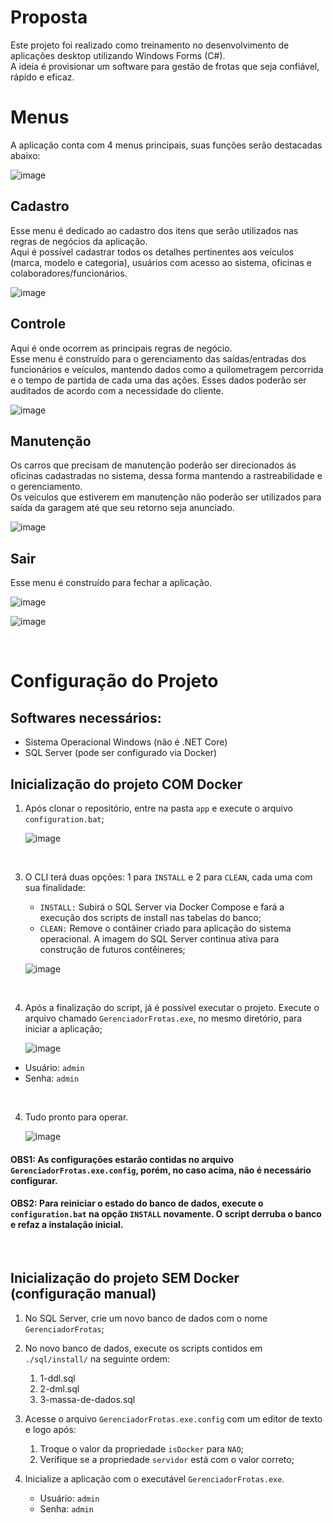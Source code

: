 # Proposta

Este projeto foi realizado como treinamento no desenvolvimento de aplicações desktop utilizando Windows Forms (C#).
<br/>
A ideia é provisionar um software para gestão de frotas que seja confiável, rápido e eficaz.

# Menus

A aplicação conta com 4 menus principais, suas funções serão destacadas abaixo:

![image](https://github.com/user-attachments/assets/db62297b-40fd-49ee-a409-cd23650f4d2a)


## Cadastro

Esse menu é dedicado ao cadastro dos itens que serão utilizados nas regras de negócios da aplicação.
<br/>
Aqui é possível cadastrar todos os detalhes pertinentes aos veículos (marca, modelo e categoria), usuários com acesso ao sistema, oficinas e colaboradores/funcionários.

![image](https://github.com/user-attachments/assets/e4198234-c73b-43c3-a16f-86bc4d304139)


## Controle

Aqui é onde ocorrem as principais regras de negócio.
<br/>
Esse menu é construído para o gerenciamento das saídas/entradas dos funcionários e veículos, mantendo dados como a quilometragem percorrida e o tempo de partida de cada uma das ações. Esses dados poderão ser auditados de acordo com a necessidade do cliente.

![image](https://github.com/user-attachments/assets/0a8fc91d-05a9-4f96-8f27-eb057987066a)


## Manutenção

Os carros que precisam de manutenção poderão ser direcionados ás oficinas cadastradas no sistema, dessa forma mantendo a rastreabilidade e o gerenciamento.
<br/>
Os veículos que estiverem em manutenção não poderão ser utilizados para saída da garagem até que seu retorno seja anunciado. 

![image](https://github.com/user-attachments/assets/4b9244b0-869a-49e6-9e53-4acfd29b4ffd)


## Sair

Esse menu é construído para fechar a aplicação.

![image](https://github.com/user-attachments/assets/24b5e64b-ec02-486f-af94-1debe2c96084)

![image](https://github.com/user-attachments/assets/1953cfd2-8bf7-488e-b356-09a9d508ea22)


<br/>

# Configuração do Projeto

## Softwares necessários:

 - Sistema Operacional Windows (não é .NET Core)
 - SQL Server (pode ser configurado via Docker)

## Inicialização do projeto COM Docker

1. Após clonar o repositório, entre na pasta `app` e execute o arquivo `configuration.bat`;
  
    ![image](https://github.com/user-attachments/assets/e9227b57-d665-4a9d-b6f6-8d1b5bfef31d)
  <br/>
  
3. O CLI terá duas opções: 1 para `INSTALL` e 2 para `CLEAN`, cada uma com sua finalidade:
   <br/>
   - ``INSTALL:`` Subirá o SQL Server via Docker Compose e fará a execução dos scripts de install nas tabelas do banco;
   - ``CLEAN:`` Remove o contâiner criado para aplicação do sistema operacional. A imagem do SQL Server continua ativa para construção de futuros contêineres;

   ![image](https://github.com/user-attachments/assets/0e15a256-6308-4106-b8da-ddaec82e7c3e)
  <br/>

4. Após a finalização do script, já é possível executar o projeto. Execute o arquivo chamado `GerenciadorFrotas.exe`, no mesmo diretório, para iniciar a aplicação;
   <br/>
   
   ![image](https://github.com/user-attachments/assets/5ce755fd-e759-4a33-ba32-d475c62afcb8)

  - Usuário: `admin`
  - Senha: `admin`

  <br/>

4. Tudo pronto para operar.
   <br/>
   
   ![image](https://github.com/user-attachments/assets/d5bd6eba-80ad-41b8-b97d-0911169ad457)


#### OBS1: As configurações estarão contidas no arquivo `GerenciadorFrotas.exe.config`, porém, no caso acima, não é necessário configurar.
#### OBS2: Para reiniciar o estado do banco de dados, execute o `configuration.bat` na opção `INSTALL` novamente. O script derruba o banco e refaz a instalação inicial. 

<br/>

## Inicialização do projeto SEM Docker (configuração manual)

1. No SQL Server, crie um novo banco de dados com o nome `GerenciadorFrotas`;

2. No novo banco de dados, execute os scripts contidos em `./sql/install/` na seguinte ordem:

   1. 1-ddl.sql
   2. 2-dml.sql
   3. 3-massa-de-dados.sql

3. Acesse o arquivo `GerenciadorFrotas.exe.config` com um editor de texto e logo após:

   1. Troque o valor da propriedade `isDocker` para `NAO`;
   2. Verifique se a propriedade `servidor` está com o valor correto;

5. Inicialize a aplicação com o executável `GerenciadorFrotas.exe`.

    - Usuário: `admin`
    - Senha: `admin`
